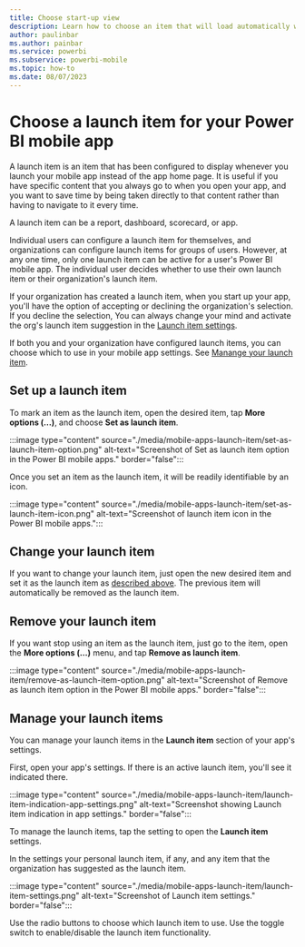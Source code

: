 ```yaml
---
title: Choose start-up view
description: Learn how to choose an item that will load automatically whenever you open your Power BI mobile app.
author: paulinbar
ms.author: painbar
ms.service: powerbi
ms.subservice: powerbi-mobile
ms.topic: how-to
ms.date: 08/07/2023
---
```

# Choose a launch item for your Power BI mobile app

A launch item is an item that has been configured to display whenever you launch your mobile app instead of the app home page. It is useful if you have specific content that you always go to when you open your app, and you want to save time by being taken directly to that content rather than having to navigate to it every time.

A launch item can be a report, dashboard, scorecard, or app.

Individual users can configure a launch item for themselves, and organizations can configure launch items for groups of users. However, at any one time, only one launch item can be active for a user's Power BI mobile app. The individual user decides whether to use their own launch item or their organization's launch item.

If your organization has created a launch item, when you start up your app, you'll have the option of accepting or declining the organization's selection. If you decline the selection, You can always change your mind and activate the org's launch item suggestion in the [Launch item settings](#manage-your-launch-item).

If both you and your organization have configured launch items, you can choose which to use in your mobile app settings. See [Manange your launch item](#manage-your-launch-items).

## Set up a launch item

To mark an item as the launch item, open the desired item, tap **More options (…)**, and choose **Set as launch item**.

:::image type="content" source="./media/mobile-apps-launch-item/set-as-launch-item-option.png" alt-text="Screenshot of Set as launch item option in the Power BI mobile apps." border="false":::

Once you set an item as the launch item, it will be readily identifiable by an icon.

:::image type="content" source="./media/mobile-apps-launch-item/set-as-launch-item-icon.png" alt-text="Screenshot of launch item icon in the Power BI mobile apps.":::

## Change your launch item

If you want to change your launch item, just open the new desired item and set it as the launch item as [described above](#set-up-a-launch-item). The previous item will automatically be removed as the launch item.

## Remove your launch item

If you want stop using an item as the launch item, just go to the item, open the **More options (...)** menu, and tap **Remove as launch item**.

:::image type="content" source="./media/mobile-apps-launch-item/remove-as-launch-item-option.png" alt-text="Screenshot of Remove as launch item option in the Power BI mobile apps." border="false":::

## Manage your launch items

You can manage your launch items in the **Launch item** section of your app's settings.

First, open your app's settings. If there is an active launch item, you'll see it indicated there.

:::image type="content" source="./media/mobile-apps-launch-item/launch-item-indication-app-settings.png" alt-text="Screenshot showing Launch item indication in app settings." border="false":::

To manage the launch items, tap the setting to open the **Launch item** settings.

In the settings your personal launch item, if any, and any item that the organization has suggested as the launch item.

:::image type="content" source="./media/mobile-apps-launch-item/launch-item-settings.png" alt-text="Screenshot of Launch item settings." border="false":::

Use the radio buttons to choose which launch item to use. Use the toggle switch to enable/disable the launch item functionality.